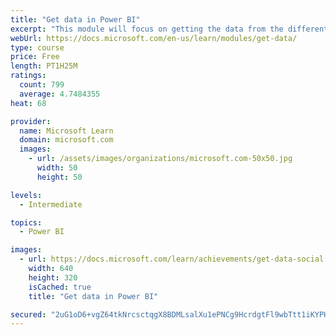 ```yaml
---
title: "Get data in Power BI"
excerpt: "This module will focus on getting the data from the different data sources and importing it into Power BI by using Power Query."
webUrl: https://docs.microsoft.com/en-us/learn/modules/get-data/
type: course
price: Free
length: PT1H25M
ratings:
  count: 799
  average: 4.7484355
heat: 68

provider:
  name: Microsoft Learn
  domain: microsoft.com
  images:
    - url: /assets/images/organizations/microsoft.com-50x50.jpg
      width: 50
      height: 50

levels:
  - Intermediate

topics:
  - Power BI

images:
  - url: https://docs.microsoft.com/learn/achievements/get-data-social.png
    width: 640
    height: 320
    isCached: true
    title: "Get data in Power BI"

secured: "2uG1oD6+vgZ64tkNrcsctqgX8BDMLsalXu1ePNCg9HcrdgtFl9wbTtt1iKYPH0ya7tASfVG+Eejnu5G41G1B9jD21IqBvoRahxu+dkPUDbdilXquU55FlHgGkTtCFODJsNKgYSPnbIGXNvKy0muihrb1zibJj71vfvrm18KmhY2BKpSuWbtfcFL9V0DTsQnSsWjNkmTuvcxrUyWwytZUVdYT6BH/5S8d9lnM4kzA0G+UyXnmCtY7SDc69EoDWnLjDy/ASahCEhD1kVq/ikYkVnw5N3gLIL4jUCa4E2t30tHtmuYGKFeKGV8HlqadYfu+a9vUmrwIStcALxAacm1A/jTRjUyJzHgqA4gCH3kMj+6CXJwgYEXaPEeN9XW0UFPM0tkvipprHo85hflxHpJ2FjnzQIR2YdG9X/tM4gmBIBA=;mpTmkQ0g+DDQuY+/5Wdf2g=="
---
```


